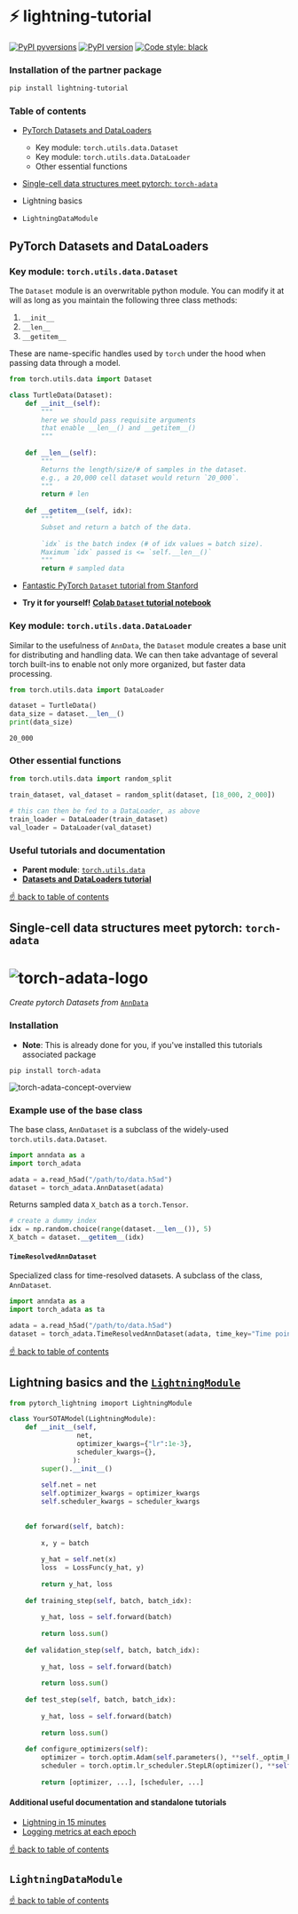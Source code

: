 # ⚡ lightning-tutorial

[![PyPI pyversions](https://img.shields.io/pypi/pyversions/lightning-tutorial.svg)](https://pypi.python.org/pypi/lightning-tutorial/)
[![PyPI version](https://badge.fury.io/py/lightning-tutorial.svg)](https://badge.fury.io/py/lightning-tutorial)
[![Code style: black](https://img.shields.io/badge/code%20style-black-000000.svg)](https://github.com/psf/black)

### Installation of the partner package

```BASH
pip install lightning-tutorial
```

### Table of contents

* [PyTorch Datasets and DataLoaders](#pytorch-datasets-and-dataloaders)
    * Key module: `torch.utils.data.Dataset`
    * Key module: `torch.utils.data.DataLoader`
    * Other essential functions
    
* [Single-cell data structures meet pytorch: `torch-adata`](#single-cell-data-structures-meet-pytorch-torch-adata)
* Lightning basics
* `LightningDataModule`


## PyTorch Datasets and DataLoaders

### Key module: `torch.utils.data.Dataset`

The `Dataset` module is an overwritable python module. You can modify it at will as long as you maintain the following three class methods:
1. `__init__`
2. `__len__`
3. `__getitem__`

These are name-specific handles used by `torch` under the hood when passing data through a model.

```python
from torch.utils.data import Dataset

class TurtleData(Dataset):
    def __init__(self):
        """
        here we should pass requisite arguments
        that enable __len__() and __getitem__()
        """
        
    def __len__(self):
        """
        Returns the length/size/# of samples in the dataset.
        e.g., a 20,000 cell dataset would return `20_000`.
        """
        return # len
    
    def __getitem__(self, idx):
        """
        Subset and return a batch of the data.
        
        `idx` is the batch index (# of idx values = batch size). 
        Maximum `idx` passed is <= `self.__len__()`
        """
        return # sampled data
```

* [Fantastic PyTorch `Dataset` tutorial from Stanford](https://stanford.edu/~shervine/blog/pytorch-how-to-generate-data-parallel)

* **Try it for yourself!** [**Colab `Dataset` tutorial notebook**](https://colab.research.google.com/github/mvinyard/lightning-tutorial/blob/main/notebooks/tutorial_nb.01.pytorch_datasets.ipynb)


### Key module: `torch.utils.data.DataLoader`

Similar to the usefulness of `AnnData`, the `Dataset` module creates a base unit for distributing and handling data. We can then take advantage of several torch built-ins to enable not only more organized, but faster data processing.

```python
from torch.utils.data import DataLoader

dataset = TurtleData()
data_size = dataset.__len__()
print(data_size)
```
```
20_000
```

### Other essential functions

```python
from torch.utils.data import random_split

train_dataset, val_dataset = random_split(dataset, [18_000, 2_000])

# this can then be fed to a DataLoader, as above
train_loader = DataLoader(train_dataset)
val_loader = DataLoader(val_dataset)
```

### Useful tutorials and documentation

* **Parent module**: [`torch.utils.data`](https://pytorch.org/docs/stable/data.html)
* **[Datasets and DataLoaders tutorial](https://pytorch.org/tutorials/beginner/basics/data_tutorial.html)**

[☝️ back to table of contents](#table-of-contents)

## Single-cell data structures meet pytorch: `torch-adata`
# ![torch-adata-logo](https://github.com/mvinyard/torch-adata/blob/main/docs/imgs/torch-adata.logo.large.svg)

*Create pytorch Datasets from* [`AnnData`](https://anndata.readthedocs.io/en/latest/)

### Installation
- **Note**: This is already done for you, if you've installed this tutorials associated package
```
pip install torch-adata
```

![torch-adata-concept-overview](https://github.com/mvinyard/torch-adata/blob/main/docs/imgs/torch-adata.concept_overview.svg)

### Example use of the base class

The base class, `AnnDataset` is a subclass of the widely-used `torch.utils.data.Dataset`. 

```python
import anndata as a
import torch_adata

adata = a.read_h5ad("/path/to/data.h5ad")
dataset = torch_adata.AnnDataset(adata)
```

Returns sampled data `X_batch` as a `torch.Tensor`.
```python
# create a dummy index
idx = np.random.choice(range(dataset.__len__()), 5)
X_batch = dataset.__getitem__(idx)
```

#### `TimeResolvedAnnDataset`

Specialized class for time-resolved datasets. A subclass of the class, `AnnDataset`.

```python
import anndata as a
import torch_adata as ta

adata = a.read_h5ad("/path/to/data.h5ad")
dataset = torch_adata.TimeResolvedAnnDataset(adata, time_key="Time point")
```

[☝️ back to table of contents](#table-of-contents)


## Lightning basics and the [`LightningModule`](https://pytorch-lightning.readthedocs.io/en/stable/common/lightning_module.html)


```python
from pytorch_lightning imoport LightningModule

class YourSOTAModel(LightningModule):
    def __init__(self,
                 net,
                 optimizer_kwargs={"lr":1e-3},
                 scheduler_kwargs={},
                ):
        super().__init__()
        
        self.net = net
        self.optimizer_kwargs = optimizer_kwargs
        self.scheduler_kwargs = scheduler_kwargs
        
        
    def forward(self, batch):
        
        x, y = batch
        
        y_hat = self.net(x)
        loss  = LossFunc(y_hat, y)
        
        return y_hat, loss
        
    def training_step(self, batch, batch_idx):
        
        y_hat, loss = self.forward(batch)
        
        return loss.sum()
    
    def validation_step(self, batch, batch_idx):
        
        y_hat, loss = self.forward(batch)
        
        return loss.sum()
    
    def test_step(self, batch, batch_idx):
        
        y_hat, loss = self.forward(batch)
        
        return loss.sum()
    
    def configure_optimizers(self):
        optimizer = torch.optim.Adam(self.parameters(), **self._optim_kwargs)
        scheduler = torch.optim.lr_scheduler.StepLR(optimizer(), **self._scheduler_kwargs)
        
        return [optimizer, ...], [scheduler, ...]
```

#### Additional useful documentation and standalone tutorials

* [Lightning in 15 minutes](https://pytorch-lightning.readthedocs.io/en/stable/starter/introduction.html)
* [Logging metrics at each epoch](https://pytorch-lightning.readthedocs.io/en/stable/common/lightning_module.html#train-epoch-level-metrics)

[☝️ back to table of contents](#table-of-contents)

## `LightningDataModule`

[☝️ back to table of contents](#table-of-contents)
